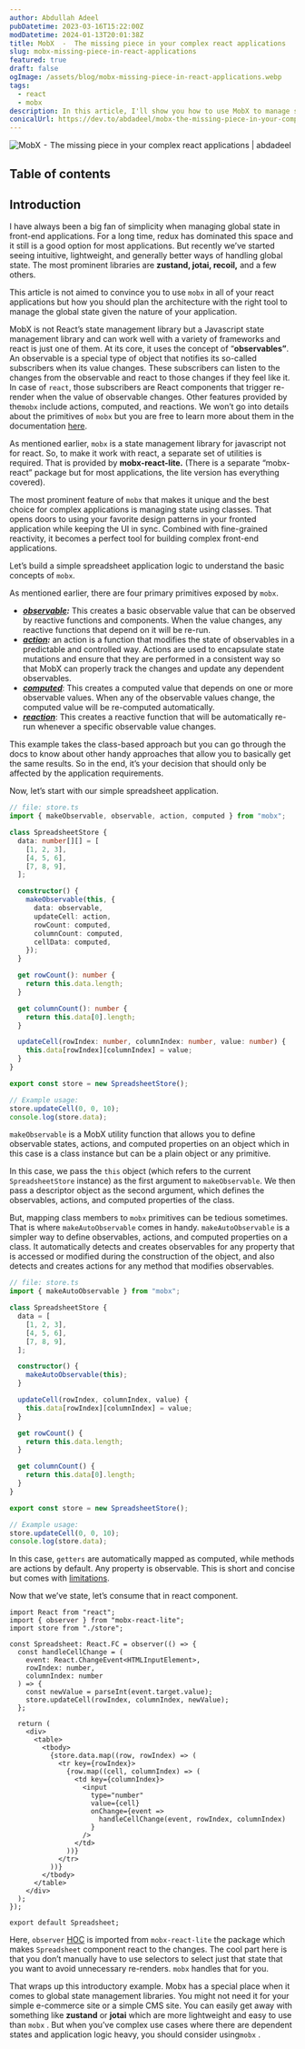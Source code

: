 ```yaml
---
author: Abdullah Adeel
pubDatetime: 2023-03-16T15:22:00Z
modDatetime: 2024-01-13T20:01:38Z
title: MobX  -  The missing piece in your complex react applications
slug: mobx-missing-piece-in-react-applications
featured: true
draft: false
ogImage: /assets/blog/mobx-missing-piece-in-react-applications.webp
tags:
  - react
  - mobx
description: In this article, I'll show you how to use MobX to manage state in your complex react applications.
conicalUrl: https://dev.to/abdadeel/mobx-the-missing-piece-in-your-complex-react-applications-5320
---
```


![MobX  -  The missing piece in your complex react applications | abdadeel](@assets/blog/mobx-missing-piece-in-react-applications.webp)

## Table of contents

## Introduction

I have always been a big fan of simplicity when managing global state in front-end applications. For a long time, redux has dominated this space and it still is a good option for most applications. But recently we’ve started seeing intuitive, lightweight, and generally better ways of handling global state. The most prominent libraries are **zustand, jotai, recoil,** and a few others.

This article is not aimed to convince you to use `mobx` in all of your react applications but how you should plan the architecture with the right tool to manage the global state given the nature of your application.

MobX is not React’s state management library but a Javascript state management library and can work well with a variety of frameworks and react is just one of them. At its core, it uses the concept of “**observables”**. An observable is a special type of object that notifies its so-called subscribers when its value changes. These subscribers can listen to the changes from the observable and react to those changes if they feel like it. In case of `react`, those subscribers are React components that trigger re-render when the value of observable changes. Other features provided by the`mobx` include actions, computed, and reactions. We won’t go into details about the primitives of `mobx` but you are free to learn more about them in the documentation [here](https://mobx.js.org/README.html).

As mentioned earlier, `mobx` is a state management library for javascript not for react. So, to make it work with react, a separate set of utilities is required. That is provided by **mobx-react-lite.** (There is a separate “mobx-react” package but for most applications, the lite version has everything covered).

The most prominent feature of `mobx` that makes it unique and the best choice for complex applications is managing state using classes. That opens doors to using your favorite design patterns in your fronted application while keeping the UI in sync. Combined with fine-grained reactivity, it becomes a perfect tool for building complex front-end applications.

Let’s build a simple spreadsheet application logic to understand the basic concepts of `mobx`.

As mentioned earlier, there are four primary primitives exposed by `mobx`.

- [**_observable_**](https://mobx.js.org/observable-state.html)**_:_** This creates a basic observable value that can be observed by reactive functions and components. When the value changes, any reactive functions that depend on it will be re-run.
- [**_action_**](https://mobx.js.org/actions.html)**_:_** an action is a function that modifies the state of observables in a predictable and controlled way. Actions are used to encapsulate state mutations and ensure that they are performed in a consistent way so that MobX can properly track the changes and update any dependent observables.
- [**_computed_**](https://mobx.js.org/computeds.html): This creates a computed value that depends on one or more observable values. When any of the observable values change, the computed value will be re-computed automatically.
- [**_reaction_**](https://mobx.js.org/reactions.html): This creates a reactive function that will be automatically re-run whenever a specific observable value changes.

This example takes the class-based approach but you can go through the docs to know about other handy approaches that allow you to basically get the same results. So in the end, it’s your decision that should only be affected by the application requirements.

Now, let’s start with our simple spreadsheet application.

```typescript
// file: store.ts
import { makeObservable, observable, action, computed } from "mobx";

class SpreadsheetStore {
  data: number[][] = [
    [1, 2, 3],
    [4, 5, 6],
    [7, 8, 9],
  ];

  constructor() {
    makeObservable(this, {
      data: observable,
      updateCell: action,
      rowCount: computed,
      columnCount: computed,
      cellData: computed,
    });
  }

  get rowCount(): number {
    return this.data.length;
  }

  get columnCount(): number {
    return this.data[0].length;
  }

  updateCell(rowIndex: number, columnIndex: number, value: number) {
    this.data[rowIndex][columnIndex] = value;
  }
}

export const store = new SpreadsheetStore();

// Example usage:
store.updateCell(0, 0, 10);
console.log(store.data);
```

`makeObservable` is a MobX utility function that allows you to define observable states, actions, and computed properties on an object which in this case is a class instance but can be a plain object or any primitive.

In this case, we pass the `this` object (which refers to the current `SpreadsheetStore` instance) as the first argument to `makeObservable`. We then pass a descriptor object as the second argument, which defines the observables, actions, and computed properties of the class.

But, mapping class members to `mobx` primitives can be tedious sometimes. That is where `makeAutoObservable` comes in handy. `makeAutoObservable` is a simpler way to define observables, actions, and computed properties on a class. It automatically detects and creates observables for any property that is accessed or modified during the construction of the object, and also detects and creates actions for any method that modifies observables.

```typescript
// file: store.ts
import { makeAutoObservable } from "mobx";

class SpreadsheetStore {
  data = [
    [1, 2, 3],
    [4, 5, 6],
    [7, 8, 9],
  ];

  constructor() {
    makeAutoObservable(this);
  }

  updateCell(rowIndex, columnIndex, value) {
    this.data[rowIndex][columnIndex] = value;
  }

  get rowCount() {
    return this.data.length;
  }

  get columnCount() {
    return this.data[0].length;
  }
}

export const store = new SpreadsheetStore();

// Example usage:
store.updateCell(0, 0, 10);
console.log(store.data);
```

In this case, `getters` are automatically mapped as computed, while methods are actions by default. Any property is observable. This is short and concise but comes with [limitations](https://mobx.js.org/observable-state.html#limitations).

Now that we’ve state, let’s consume that in react component.

```tsx
import React from "react";
import { observer } from "mobx-react-lite";
import store from "./store";

const Spreadsheet: React.FC = observer(() => {
  const handleCellChange = (
    event: React.ChangeEvent<HTMLInputElement>,
    rowIndex: number,
    columnIndex: number
  ) => {
    const newValue = parseInt(event.target.value);
    store.updateCell(rowIndex, columnIndex, newValue);
  };

  return (
    <div>
      <table>
        <tbody>
          {store.data.map((row, rowIndex) => (
            <tr key={rowIndex}>
              {row.map((cell, columnIndex) => (
                <td key={columnIndex}>
                  <input
                    type="number"
                    value={cell}
                    onChange={event =>
                      handleCellChange(event, rowIndex, columnIndex)
                    }
                  />
                </td>
              ))}
            </tr>
          ))}
        </tbody>
      </table>
    </div>
  );
});

export default Spreadsheet;
```

Here, `observer` [HOC](https://reactjs.org/docs/higher-order-components.html) is imported from `mobx-react-lite` the package which makes `Spreadsheet` component react to the changes. The cool part here is that you don’t manually have to use selectors to select just that state that you want to avoid unnecessary re-renders. `mobx` handles that for you.

That wraps up this introductory example. Mobx has a special place when it comes to global state management libraries. You might not need it for your simple e-commerce site or a simple CMS site. You can easily get away with something like **zustand** or **jotai** which are more lightweight and easy to use than `mobx` . But when you’ve complex use cases where there are dependent states and application logic heavy, you should consider using`mobx` .
